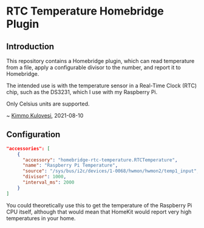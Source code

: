 # RTC Temperature Homebridge Plugin

## Introduction

This repository contains a Homebridge plugin, which can read temperature from
a file, apply a configurable divisor to the number, and report it to
Homebridge.

The intended use is with the temperature sensor in a Real-Time Clock (RTC)
chip, such as the DS3231, which I use with my Raspberry Pi.

Only Celsius units are supported.

~ [Kimmo Kulovesi](https://arkku.dev/), 2021-08-10

## Configuration

``` json
"accessories": [
    {
      "accessory": "homebridge-rtc-temperature.RTCTemperature",
      "name": "Raspberry Pi Temperature",
      "source": "/sys/bus/i2c/devices/1-0068/hwmon/hwmon2/temp1_input",
      "divisor": 1000,
      "interval_ms": 2000
    }
]
```

You could theoretically use this to get the temperature of the Raspberry Pi
CPU itself, although that would mean that HomeKit would report very high
temperatures in your home.
